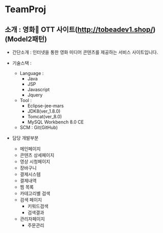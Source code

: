 # TeamProj
## 소개 : 영화🎥 OTT 사이트(http://tobeadev1.shop/) (Model2패턴)<br>

- 간단소개 : 인터넷을 통한 영화 미디어 콘텐츠를 제공하는 서비스 사이트입니다.

- 기술스택 :
  + Language : 
    * Java
    * JSP
    * Javascript
    * Jquery
  + Tool : 
    * Eclipse-jee-mars
    * JDK8(ver_1.8.0)
    * Tomcat(ver_8.0)
    * MySQL Workbench 8.0 CE
  + SCM : Git(GitHub)

- 담당 개발부분
  + 메인페이지<br>
  + 콘텐츠 상세페이지<br>
  + 영상 시청페이지<br>
  + 장바구니<br>
  + 결제시스템<br>
  + 결제내역<br>
  + 찜 목록<br>
  + 카테고리별 검색<br>
  + 검색 페이지<br>
    * 키워드검색
    * 검색결과<br>
  + 관리자페이지<br>
    * 주문관리<br>
